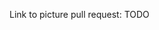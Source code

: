 <!--
Thank you for your contribution!

If you are adding support for a new device, please also submit a picture for the documentation.  

**Instructions:**
1. Create a fork by clicking [here](https://github.com/Koenkk/zigbee2mqtt.io/fork)
2. Go to the `public/images/devices` directory, *Add file* -> *Upload files*
  - Name the picture file exactly as the `model` of the device (e.g., `MODEL.png`)
3. Upload the files and press *Commit changes*
4. Press *Contribute* -> *Open pull request* -> update title/description -> *Create pull request*

**Make sure that:**
- The filename is `MODEL.png`
- The size is 512x512
- The background is transparent (use e.g. [Adobe remove background](https://new.express.adobe.com/tools/remove-background))

The line below can be removed if you are NOT adding support for a new device.
-->
Link to picture pull request: TODO

